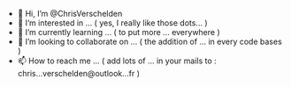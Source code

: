 - 👋 Hi, I’m @ChrisVerschelden
- 👀 I’m interested in ... ( yes, I really like those dots... )
- 🌱 I’m currently learning ... ( to put more ... everywhere )
- 💞️ I’m looking to collaborate on ... ( the addition of ... in every code bases )
- 📫 How to reach me ... ( add lots of ... in your mails to : chris...verschelden@outlook...fr )

<!---
ChrisVerschelden/ChrisVerschelden is a ✨ special ✨ repository because its `README.md` (this file) appears on your GitHub profile.
You can click the Preview link to take a look at your changes.
--->
